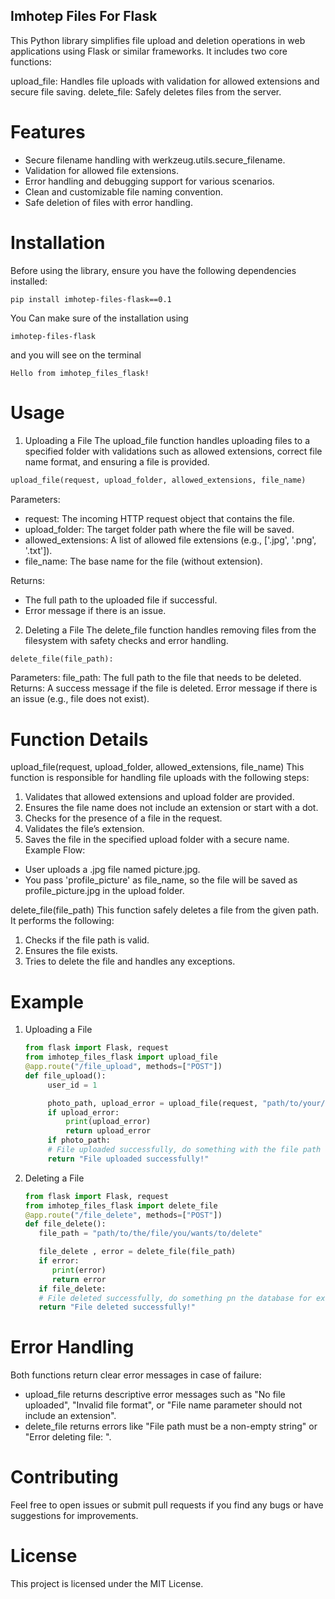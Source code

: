 ## Imhotep Files For Flask
This Python library simplifies file upload and deletion operations in web applications using Flask or similar frameworks. It includes two core functions:

upload_file: Handles file uploads with validation for allowed extensions and secure file saving.
delete_file: Safely deletes files from the server.
# Features
- Secure filename handling with werkzeug.utils.secure_filename.
- Validation for allowed file extensions.
- Error handling and debugging support for various scenarios.
- Clean and customizable file naming convention.
- Safe deletion of files with error handling.

# Installation
Before using the library, ensure you have the following dependencies installed:
```
pip install imhotep-files-flask==0.1
```
You Can make sure of the installation using 
```
imhotep-files-flask
```
and you will see on the terminal 
```
Hello from imhotep_files_flask!
```

# Usage
1. Uploading a File
The upload_file function handles uploading files to a specified folder with validations such as allowed extensions, correct file name format, and ensuring a file is provided.
```python
upload_file(request, upload_folder, allowed_extensions, file_name)
```
    
Parameters:
- request: The incoming HTTP request object that contains the file.
- upload_folder: The target folder path where the file will be saved.
- allowed_extensions: A list of allowed file extensions (e.g., ['.jpg', '.png', '.txt']).
- file_name: The base name for the file (without extension).

Returns:
- The full path to the uploaded file if successful.
- Error message if there is an issue.

2. Deleting a File
The delete_file function handles removing files from the filesystem with safety checks and error handling.
```python
delete_file(file_path):
```
Parameters:
file_path: The full path to the file that needs to be deleted.
Returns:
A success message if the file is deleted.
Error message if there is an issue (e.g., file does not exist).

# Function Details
upload_file(request, upload_folder, allowed_extensions, file_name)
This function is responsible for handling file uploads with the following steps:

1. Validates that allowed extensions and upload folder are provided.
2. Ensures the file name does not include an extension or start with a dot.
3. Checks for the presence of a file in the request.
4. Validates the file’s extension.
5. Saves the file in the specified upload folder with a secure name.
Example Flow:
- User uploads a .jpg file named picture.jpg.
- You pass 'profile_picture' as file_name, so the file will be saved as profile_picture.jpg in the upload folder.

delete_file(file_path)
This function safely deletes a file from the given path. It performs the following:

1. Checks if the file path is valid.
2. Ensures the file exists.
3. Tries to delete the file and handles any exceptions.

# Example
1. Uploading a File
   ```python
   from flask import Flask, request
   from imhotep_files_flask import upload_file
   @app.route("/file_upload", methods=["POST"])
   def file_upload():
        user_id = 1

        photo_path, upload_error = upload_file(request, "path/to/your/upload/file/directory" , (".png", ".jpg", ".jpeg"), user_id)
        if upload_error:
            print(upload_error)
            return upload_error
        if photo_path:
        # File uploaded successfully, do something with the file path
        return "File uploaded successfully!"
   ```
1. Deleting a File
      ```python
   from flask import Flask, request
   from imhotep_files_flask import delete_file
   @app.route("/file_delete", methods=["POST"])
   def file_delete():
         file_path = "path/to/the/file/you/wants/to/delete"
    
         file_delete , error = delete_file(file_path)
         if error:
            print(error)
            return error
         if file_delete:
         # File deleted successfully, do something pn the database for example
         return "File deleted successfully!"
   ```

# Error Handling
Both functions return clear error messages in case of failure:

- upload_file returns descriptive error messages such as "No file uploaded", "Invalid file format", or "File name parameter should not include an extension".
- delete_file returns errors like "File path must be a non-empty string" or "Error deleting file: <error details>".

# Contributing
Feel free to open issues or submit pull requests if you find any bugs or have suggestions for improvements.

# License
This project is licensed under the MIT License.
